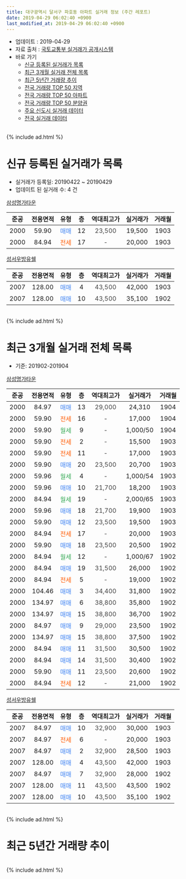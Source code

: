 ```yaml
---
title: 대구광역시 달서구 파호동 아파트 실거래 정보 (주간 레포트)
date: 2019-04-29 06:02:40 +0900
last_modified_at: 2019-04-29 06:02:40 +0900
---
```


* 업데이트 : 2019-04-29
* 자료 출처 : [국토교통부 실거래가 공개시스템](http://rt.molit.go.kr)
* 바로 가기
    * [신규 등록된 실거래가 목록](#신규-등록된-실거래가-목록)
    * [최근 3개월 실거래 전체 목록](#최근-3개월-실거래-전체-목록)
    * [최근 5년간 거래량 추이](#최근-5년간-거래량-추이)
    * [전국 거래량 TOP 50 지역](https://inasie.github.io/apt-trade-info/최근-3개월-전국에서-가장-거래가-많이-발생한-지역)
    * [전국 거래량 TOP 50 아파트](https://inasie.github.io/apt-trade-info/최근-3개월-전국에서-가장-거래가-많이-발생한-아파트)
    * [전국 거래량 TOP 50 분양권](https://inasie.github.io/apt-trade-info/최근-3개월-전국에서-가장-거래가-많이-발생한-분양권)
    * [주요 신도시 실거래 데이터](https://inasie.github.io/apt-trade-info/주요-신도시)
    * [전국 실거래 데이터](https://inasie.github.io/apt-trade-info/전국)
<br>
{% include ad.html %}
<br>

# 신규 등록된 실거래가 목록
* 실거래가 등록일: 20190422 ~ 20190429
* 업데이트 된 실거래 수: 4 건


[삼성명가타운](https://search.naver.com/search.naver?query=%EB%8C%80%EA%B5%AC%EA%B4%91%EC%97%AD%EC%8B%9C+%EB%8B%AC%EC%84%9C%EA%B5%AC+%ED%8C%8C%ED%98%B8%EB%8F%99+%EC%82%BC%EC%84%B1%EB%AA%85%EA%B0%80%ED%83%80%EC%9A%B4)

|준공|전용면적|유형|층|역대최고가|실거래가|거래월|
|:---:|:---:|:---:|:---:|:---:|:---:|:---:|
|2000|59.90|<span style="color:#4285f3">매매</span>|12|<span style="color:#444444">23,500</span>|19,500|1903|
|2000|84.94|<span style="color:#ff5a00">전세</span>|17|<span style="color:#444444">-</span>|20,000|1903|

[성서우방유쉘](https://search.naver.com/search.naver?query=%EB%8C%80%EA%B5%AC%EA%B4%91%EC%97%AD%EC%8B%9C+%EB%8B%AC%EC%84%9C%EA%B5%AC+%ED%8C%8C%ED%98%B8%EB%8F%99+%EC%84%B1%EC%84%9C%EC%9A%B0%EB%B0%A9%EC%9C%A0%EC%89%98)

|준공|전용면적|유형|층|역대최고가|실거래가|거래월|
|:---:|:---:|:---:|:---:|:---:|:---:|:---:|
|2007|128.00|<span style="color:#4285f3">매매</span>|4|<span style="color:#444444">43,500</span>|42,000|1903|
|2007|128.00|<span style="color:#4285f3">매매</span>|10|<span style="color:#444444">43,500</span>|35,100|1902|


<br>
{% include ad.html %}
<br>

# 최근 3개월 실거래 전체 목록
* 기준: 201902-201904


[삼성명가타운](https://search.naver.com/search.naver?query=%EB%8C%80%EA%B5%AC%EA%B4%91%EC%97%AD%EC%8B%9C+%EB%8B%AC%EC%84%9C%EA%B5%AC+%ED%8C%8C%ED%98%B8%EB%8F%99+%EC%82%BC%EC%84%B1%EB%AA%85%EA%B0%80%ED%83%80%EC%9A%B4)

|준공|전용면적|유형|층|역대최고가|실거래가|거래월|
|:---:|:---:|:---:|:---:|:---:|:---:|:---:|
|2000|84.97|<span style="color:#4285f3">매매</span>|13|<span style="color:#444444">29,000</span>|24,310|1904|
|2000|59.90|<span style="color:#ff5a00">전세</span>|16|<span style="color:#444444">-</span>|17,000|1904|
|2000|59.90|<span style="color:#34a853">월세</span>|9|<span style="color:#444444">-</span>|1,000/50|1904|
|2000|59.90|<span style="color:#ff5a00">전세</span>|2|<span style="color:#444444">-</span>|15,500|1903|
|2000|59.90|<span style="color:#ff5a00">전세</span>|11|<span style="color:#444444">-</span>|17,000|1903|
|2000|59.90|<span style="color:#4285f3">매매</span>|20|<span style="color:#444444">23,500</span>|20,700|1903|
|2000|59.96|<span style="color:#34a853">월세</span>|4|<span style="color:#444444">-</span>|1,000/54|1903|
|2000|59.96|<span style="color:#4285f3">매매</span>|10|<span style="color:#444444">21,700</span>|18,200|1903|
|2000|84.94|<span style="color:#34a853">월세</span>|19|<span style="color:#444444">-</span>|2,000/65|1903|
|2000|59.96|<span style="color:#4285f3">매매</span>|18|<span style="color:#444444">21,700</span>|19,900|1903|
|2000|59.90|<span style="color:#4285f3">매매</span>|12|<span style="color:#444444">23,500</span>|19,500|1903|
|2000|84.94|<span style="color:#ff5a00">전세</span>|17|<span style="color:#444444">-</span>|20,000|1903|
|2000|59.90|<span style="color:#4285f3">매매</span>|18|<span style="color:#444444">23,500</span>|20,500|1902|
|2000|84.94|<span style="color:#34a853">월세</span>|12|<span style="color:#444444">-</span>|1,000/67|1902|
|2000|84.94|<span style="color:#4285f3">매매</span>|19|<span style="color:#444444">31,500</span>|26,000|1902|
|2000|84.94|<span style="color:#ff5a00">전세</span>|5|<span style="color:#444444">-</span>|19,000|1902|
|2000|104.46|<span style="color:#4285f3">매매</span>|3|<span style="color:#444444">34,400</span>|31,800|1902|
|2000|134.97|<span style="color:#4285f3">매매</span>|6|<span style="color:#444444">38,800</span>|35,800|1902|
|2000|134.97|<span style="color:#4285f3">매매</span>|15|<span style="color:#444444">38,800</span>|36,700|1902|
|2000|84.97|<span style="color:#4285f3">매매</span>|9|<span style="color:#444444">29,000</span>|23,500|1902|
|2000|134.97|<span style="color:#4285f3">매매</span>|15|<span style="color:#444444">38,800</span>|37,500|1902|
|2000|84.94|<span style="color:#4285f3">매매</span>|11|<span style="color:#444444">31,500</span>|30,500|1902|
|2000|84.94|<span style="color:#4285f3">매매</span>|14|<span style="color:#444444">31,500</span>|30,400|1902|
|2000|59.90|<span style="color:#4285f3">매매</span>|11|<span style="color:#444444">23,500</span>|20,600|1902|
|2000|84.94|<span style="color:#ff5a00">전세</span>|12|<span style="color:#444444">-</span>|21,000|1902|

[성서우방유쉘](https://search.naver.com/search.naver?query=%EB%8C%80%EA%B5%AC%EA%B4%91%EC%97%AD%EC%8B%9C+%EB%8B%AC%EC%84%9C%EA%B5%AC+%ED%8C%8C%ED%98%B8%EB%8F%99+%EC%84%B1%EC%84%9C%EC%9A%B0%EB%B0%A9%EC%9C%A0%EC%89%98)

|준공|전용면적|유형|층|역대최고가|실거래가|거래월|
|:---:|:---:|:---:|:---:|:---:|:---:|:---:|
|2007|84.97|<span style="color:#4285f3">매매</span>|10|<span style="color:#444444">32,900</span>|30,000|1903|
|2007|84.97|<span style="color:#ff5a00">전세</span>|6|<span style="color:#444444">-</span>|20,000|1903|
|2007|84.97|<span style="color:#4285f3">매매</span>|2|<span style="color:#444444">32,900</span>|28,500|1903|
|2007|128.00|<span style="color:#4285f3">매매</span>|4|<span style="color:#444444">43,500</span>|42,000|1903|
|2007|84.97|<span style="color:#4285f3">매매</span>|7|<span style="color:#444444">32,900</span>|28,000|1902|
|2007|128.00|<span style="color:#4285f3">매매</span>|11|<span style="color:#444444">43,500</span>|43,500|1902|
|2007|128.00|<span style="color:#4285f3">매매</span>|10|<span style="color:#444444">43,500</span>|35,100|1902|


<br>
{% include ad.html %}
<br>

# 최근 5년간 거래량 추이


<div style="width:100%;">
    <canvas id="deal_progress" height="200"></canvas>
</div>

<script>
new Chart(document.getElementById("deal_progress"), {
    type: 'line',
    data: {
        labels: ['201404','201405','201406','201407','201408','201409','201410','201411','201412','201501','201502','201503','201504','201505','201506','201507','201508','201509','201510','201511','201512','201601','201602','201603','201604','201605','201606','201607','201608','201609','201610','201611','201612','201701','201702','201703','201704','201705','201706','201707','201708','201709','201710','201711','201712','201801','201802','201803','201804','201805','201806','201807','201808','201809','201810','201811','201812','201901','201902','201903','201904'],
        datasets: [{
            label: '매매',
            pointRadius: 1,
            data: [6, 8, 6, 11, 17, 7, 19, 9, 14, 13, 11, 22, 24, 19, 13, 15, 9, 10, 12, 7, 4, 2, 4, 8, 5, 8, 16, 6, 15, 7, 8, 6, 9, 2, 6, 7, 5, 6, 17, 29, 12, 14, 7, 10, 4, 10, 12, 15, 12, 7, 17, 6, 10, 12, 16, 10, 2, 7, 13, 7, 1],
            borderColor: "rgba(255, 201, 14, 1)",
            backgroundColor: "rgba(255, 201, 14, 0.5)",
            fill: false,
            lineTension: 0
        },{
            label: '전월세',
            pointRadius: 1,
            data: [4, 3, 6, 7, 8, 7, 6, 5, 8, 8, 2, 9, 7, 7, 7, 5, 7, 6, 5, 2, 5, 2, 5, 3, 3, 13, 4, 7, 9, 5, 11, 10, 10, 7, 8, 5, 4, 3, 5, 1, 3, 6, 2, 6, 3, 4, 3, 7, 3, 8, 2, 5, 4, 2, 3, 2, 6, 5, 3, 6, 2],
            borderColor: "rgba(0, 141, 185, 1)",
            backgroundColor: "rgba(0, 141, 185, 0.5)",
            fill: false,
            lineTension: 0
        }
        ]
    },
    options: {
        responsive: true,
        title: {
            display: false
        },
        tooltips: {
            mode: 'index',
            intersect: false
        },
        hover: {
            mode: 'nearest',
            intersect: true
        },
        scales: {
            xAxes: [{
                display: true,
                scaleLabel: {
                    display: true,
                    labelString: '년/월'
                }
            }],
            yAxes: [{
                display: true,
                ticks: {
                    suggestedMin: 0,
                },
                scaleLabel: {
                    display: true,
                    labelString: '실거래 수'
                }
            }]
        }
    }
});

</script>


<br>
{% include ad.html %}
<br>

